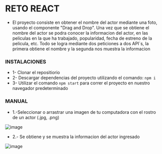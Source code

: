 # RETO REACT 

* El proyecto consiste en obtener el nombre del actor mediante una foto, usando el componente "Drag and Drop". Una vez que se obtiene el nombre del actor se podra conocer la informacion del actor, en las peliculas en la que ha trabajado, popularidad, fecha de estreno de la pelicula, etc. Todo se logra mediante dos peticiones a dos API´s, la primera obtiene el nombre y la segunda nos muestra la informacion 

### INSTALACIONES
* 1- Clonar el repositiorio 
* 2- Descargar dependencias del proyecto utilizando el comando:
`npm i`
* 3- Utilizar el comando `npm start` para correr el proyecto en nuestro navegador predeterminado 


### MANUAL
* 1.-Seleccionar o arrastrar una imagen de tu computadora con el rostro de un actor (.jpg, .png)


![image](https://user-images.githubusercontent.com/73509133/135778690-99d82e8a-9ca5-4f4d-99c7-b549d5a91759.png)


* 2.- Se obtiene y se muestra la informacion del actor ingresado


![image](https://user-images.githubusercontent.com/73509133/135778725-d1689d16-dca3-4979-ab64-2f2069b4d6ef.png)


